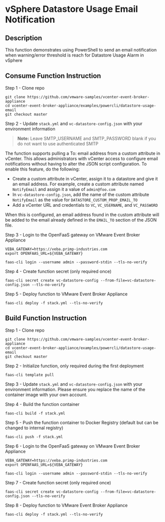 # vSphere Datastore Usage Email Notification

## Description

This function demonstrates using PowerShell to send an email notification when warning/error threshold is reach for Datastore Usage Alarm in vSphere

## Consume Function Instruction

Step 1 - Clone repo

```
git clone https://github.com/vmware-samples/vcenter-event-broker-appliance
cd vcenter-event-broker-appliance/examples/powercli/datastore-usage-email
git checkout master
```

Step 2 - Update `stack.yml` and `vc-datastore-config.json` with your environment information

> **Note:**
 Leave SMTP_USERNAME and SMTP_PASSWORD blank if you do not want to use authenticated SMTP

The function supports pulling a To: email address from a custom attribute in vCenter. This allows administrators with vCenter access to configure email notifications without having to alter the JSON script configuration. To enable this feature, do the following:
- Create a custom attribute in vCenter, assign it to a datastore and give it an email address. For example, create a custom attribute named `NotifyEmail` and assign it a value of `admin@foo.com`
- In `vc-datastore-config.json`, add the name of the custom attribute `NotifyEmail` as the value for `DATASTORE_CUSTOM_PROP_EMAIL_TO`
- Add a vCenter URL and credentials to `VC`, `VC_USERNAME`, and `VC_PASSWORD`

When this is configured, an email address found in the custom attribute will be added to the email already defined in the `EMAIL_TO` section of the JSON file. 

Step 3 - Login to the OpenFaaS gateway on VMware Event Broker Appliance

```
VEBA_GATEWAY=https://veba.primp-industries.com
export OPENFAAS_URL=${VEBA_GATEWAY}

faas-cli login --username admin --password-stdin --tls-no-verify
```

Step 4 - Create function secret (only required once)

```
faas-cli secret create vc-datastore-config --from-file=vc-datastore-config.json --tls-no-verify
```

Step 5 - Deploy function to VMware Event Broker Appliance

```
faas-cli deploy -f stack.yml --tls-no-verify
```

## Build Function Instruction

Step 1 - Clone repo

```
git clone https://github.com/vmware-samples/vcenter-event-broker-appliance
cd vcenter-event-broker-appliance/examples/powercli/datastore-usage-email
git checkout master
```

Step 2 - Initialize function, only required during the first deployment

```
faas-cli template pull
```

Step 3 - Update `stack.yml` and `vc-datastore-config.json` with your environment information. Please ensure you replace the name of the container image with your own account.

Step 4 - Build the function container

```
faas-cli build -f stack.yml
```

Step 5 - Push the function container to Docker Registry (default but can be changed to internal registry)

```
faas-cli push -f stack.yml
```

Step 6 - Login to the OpenFaaS gateway on VMware Event Broker Appliance

```
VEBA_GATEWAY=https://veba.primp-industries.com
export OPENFAAS_URL=${VEBA_GATEWAY}

faas-cli login --username admin --password-stdin --tls-no-verify
```

Step 7 - Create function secret (only required once)

```
faas-cli secret create vc-datastore-config --from-file=vc-datastore-config.json --tls-no-verify
```

Step 8 - Deploy function to VMware Event Broker Appliance

```
faas-cli deploy -f stack.yml --tls-no-verify
```